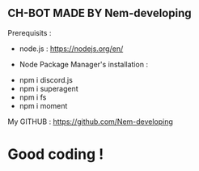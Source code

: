 CH-BOT MADE BY Nem-developing
-----------------------------
Prerequisits : 
- node.js : https://nodejs.org/en/


* Node Package Manager's installation : 
- npm i discord.js
- npm i superagent
- npm i fs
- npm i moment

My GITHUB : https://github.com/Nem-developing


#	Good coding !		
